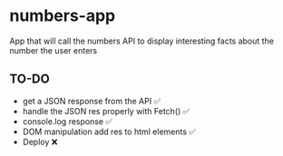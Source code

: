 # numbers-app
App that will call the numbers API to display interesting facts about the number the user enters 



## TO-DO 
 * get a JSON response from the API ✅ 
 * handle the JSON res properly with Fetch() ✅
 * console.log response ✅
 * DOM manipulation add res to  html elements ✅ 
 * Deploy ❌ 

